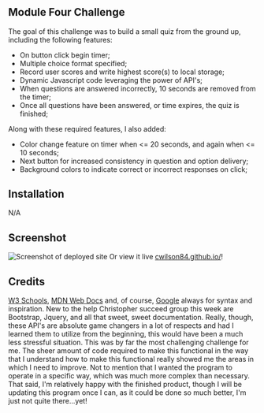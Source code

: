 # <JavaScript Quizardry>

## Module Four Challenge

The goal of this challenge was to build a small quiz from the ground up, including the following features:

- On button click begin timer;
- Multiple choice format specified;
- Record user scores and write highest score(s) to local storage;
- Dynamic Javascript code leveraging the power of API's;
- When questions are answered incorrectly, 10 seconds are removed from the timer;
- Once all questions have been answered, or time expires, the quiz is finished;

Along with these required features, I also added: 

- Color change feature on timer when <= 20 seconds, and again when <= 10 seconds;
- Next button for increased consistency in question and option delivery;
- Background colors to indicate correct or incorrect responses on click;  

## Installation

N/A

## Screenshot

![Screenshot of deployed site](/screenshot.png?raw=true "Site Screenshot")
Or view it live [cwilson84.github.io/](https://cwilson84.github.io//)!

## Credits

[W3 Schools](https://www.w3schools.com), [MDN Web Docs](https://developer.mozilla.org) and, of course, [Google](https://www.google.com) always for syntax and inspiration.  New to the help Christopher succeed group this week are Bootstrap, Jquery, and all that sweet, sweet documentation.  Really, though, these API's are absolute game changers in a lot of respects and had I learned them to utilize from the beginning, this would have been a much less stressful situation. This was by far the most challenging challenge for me.  The sheer amount of code required to make this functional in the way that I understand how to make this functional really showed me the areas in which I need to improve.  Not to mention that I wanted the program to operate in a specific way, which was much more complex than necessary.  That said, I'm relatively happy with the finished product, though I will be updating this program once I can, as it could be done so much better, I'm just not quite there...yet! 

